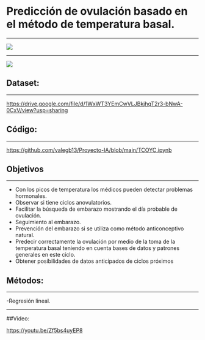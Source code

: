 # Predicción de ovulación basado en el método de temperatura basal.
***
![](https://github.com/valegb13/Proyecto-IA/blob/main/Proyecto.gif)
***
![](https://github.com/valegb13/Proyecto-IA/blob/main/Integrantes.png)

## Dataset: 
***
https://drive.google.com/file/d/1WxWT3YEmCwVLJBkjhqT2r3-bNwA-0CxV/view?usp=sharing

## Código: 
***
https://github.com/valegb13/Proyecto-IA/blob/main/TCOYC.ipynb


## Objetivos
***

* Con los picos de temperatura los médicos pueden detectar problemas hormonales.
* Observar si tiene ciclos anovulatorios.
* Facilitar la búsqueda de embarazo mostrando el día probable de ovulación.
* Seguimiento al embarazo.
* Prevención del embarazo si se utiliza como método anticonceptivo natural.
* Predecir correctamente la ovulación por medio de la toma de la temperatura basal teniendo en cuenta bases de datos y patrones generales en este ciclo.
* Obtener posibilidades de datos anticipados de ciclos próximos

## Métodos:
***
  -Regresión lineal.
  
***
##Video:

https://youtu.be/Zf5bs4uyEP8

